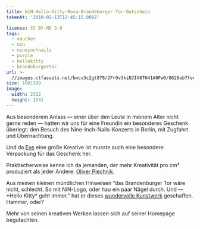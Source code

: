 ```yaml
---
title: NiN-Hello-Kitty-Rosa-Brandeburger-Tor-Gutschein
takenAt: '2010-02-13T12:45:15.000Z'

license: CC BY-ND 3.0
tags:
  - voucher
  - nin
  - nineinchnails
  - purple
  - hellokitty
  - brandeburgertor
url: >-
  //images.ctfassets.net/bncv3c2gt878/2FrOv3kiNJIX6TH41A0Fw0/8626ab7fee3a8d8333b71039e53bf774/nin-hello-kitty-rosa-brandeburger-tor-gutschein_4353625300_o
size: 1001390
image:
  width: 2312
  height: 1541
---
```


Aus besonderem Anlass — einer über den Leute in meinem Alter nicht gerne reden — hatten wir uns für eine Freundin ein besonderes Geschenk überlegt: den Besuch des Nine-Inch-Nails-Konzerts in Berlin, mit Zugfahrt und Übernachtung.

Und da [Eve](http://evejay.de/) eine große Kreative ist musste auch eine besondere Verpackung für das Geschenk her.

Praktischerweise kenne ich da jemanden, der mehr Kreativität pro cm³ produziert als jeder Andere: [Oliver Piechnik](http://piechnik-kreativ.de/).

Aus meinen kleinen mündlichen Hinweisen “das Brandenburger Tor wäre nicht, schlecht. So mit NiN-Logo, oder hau ein paar Nägel durch. Und — \*Hello Kitty\* geht immer.” hat er dieses [wundervolle Kunstwerk](http://piechnik-kreativ.de/view/287-brandenburger-tor-in-pink.html) geschaffen. Hammer, oder?

Mehr von seinen kreativen Werken lassen sich auf seiner Homepage begutachten.
